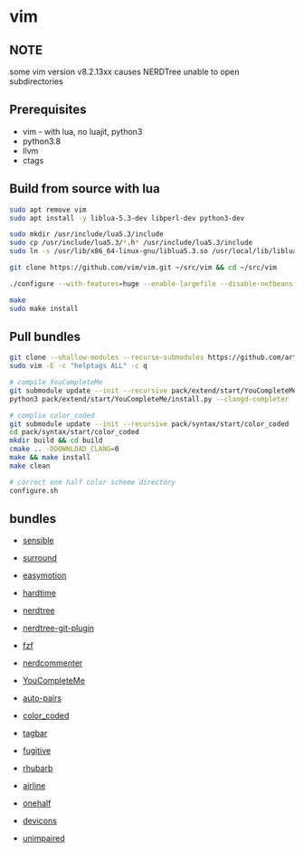 # vim

## NOTE

some vim version v8.2.13xx causes NERDTree unable to open subdirectories

## Prerequisites

- vim - with lua, no luajit, python3
- python3.8
- llvm
- ctags

## Build from source with lua

```sh
sudo apt remove vim
sudo apt install -y liblua-5.3-dev libperl-dev python3-dev

sudo mkdir /usr/include/lua5.3/include
sudo cp /usr/include/lua5.3/*.h* /usr/include/lua5.3/include
sudo ln -s /usr/lib/x86_64-linux-gnu/liblua5.3.so /usr/local/lib/liblua.so

git clone https://github.com/vim/vim.git ~/src/vim && cd ~/src/vim

./configure --with-features=huge --enable-largefile --disable-netbeans --enable-python3interp --with-python3-config-dir=/usr/lib/python3.8/config-3.8m-x86_64-linux-gnu/ --enable-perlinterp --enable-luainterp --with-lua-prefix=/usr/include/lua5.3 --enable-fail-if-missing --enable-cscope --disable-gui

make
sudo make install
```

## Pull bundles

```sh
git clone --shallow-modules --recurse-submodules https://github.com/artor1os/vim ~/.vim
sudo vim -E -c "helptags ALL" -c q

# compile YouCompleteMe
git submodule update --init --recursive pack/extend/start/YouCompleteMe
python3 pack/extend/start/YouCompleteMe/install.py --clangd-completer

# complie color_coded
git submodule update --init --recursive pack/syntax/start/color_coded
cd pack/syntax/start/color_coded
mkdir build && cd build
cmake .. -DDOWNLOAD_CLANG=0
make && make install
make clean

# correct one half color scheme directory
configure.sh
```

## bundles

- [sensible](https://github.com/tpope/vim-sensible)

- [surround](https://github.com/tpope/vim-surround)

- [easymotion](https://github.com/easymotion/vim-easymotion)

- [hardtime](https://github.com/takac/vim-hardtime)

- [nerdtree](https://github.com/preservim/nerdtree)

- [nerdtree-git-plugin](https://github.com/Xuyuanp/nerdtree-git-plugin)

- [fzf](https://github.com/junegunn/fzf)

- [nerdcommenter](https://github.com/preservim/nerdcommenter)

- [YouCompleteMe](https://github.com/ycm-core/YouCompleteMe)

- [auto-pairs](https://github.com/jiangmiao/auto-pairs)

- [color_coded](https://github.com/jeaye/color_coded)

- [tagbar](https://github.com/majutsushi/tagbar)

- [fugitive](https://github.com/tpope/vim-fugitive)

- [rhubarb](https://github.com/tpope/vim-rhubarb)

- [airline](https://github.com/vim-airline/vim-airline)

- [onehalf](https://github.com/sonph/onehalf)

- [devicons](https://github.com/ryanoasis/vim-devicons)

- [unimpaired](https://github.com/tpope/vim-unimpaired)

